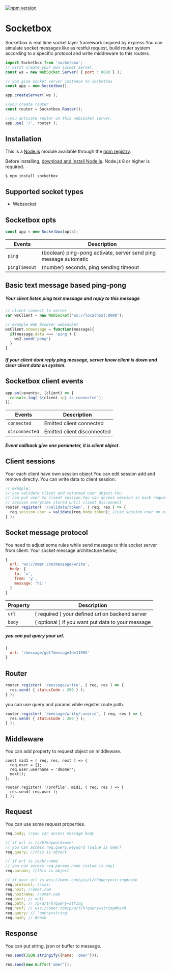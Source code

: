 [![npm version](https://badge.fury.io/js/socketbox.svg)](https://badge.fury.io/js/socketbox)
# Socketbox
Socketbox is real time socket layer framework inspired by express.You can simulate socket messages like as restful request, build router system according to a specific protocol and write middleware to this routers.

```js
import Socketbox from 'socketbox';
// First create your own socket server.
const ws = new WebSocket.Server( { port : 8080 } );

// you give socket server instance to socketbox
const app = new Socketbox();

app.createServer( ws );

//you create router
const router = Socketbox.Router();

//you activate router on this websocket server.
app.use( '/', router );
```

## Installation
This is a [Node.js](https://nodejs.org/en/) module available through the
[npm registry](https://www.npmjs.com/).

Before installing, [download and install Node.js](https://nodejs.org/en/download/).
Node.js 8 or higher is required.

```bash
$ npm install socketbox
```

## Supported socket types
 * Websocket

## Socketbox opts
```js
const app = new Socketbox(opts);
```

Events	 		 | Description
-----------------|------------
`ping`	    	 | (boolean) ping-pong activate, server send ping message automatic
`pingTimeout`    | (number) seconds, ping sending timeout

## Basic text message based ping-pong
##### Your client listen ping text message and reply to this message
```js
// client connect to server
var wsClient = new WebSocket('ws://localhost:8080');

// example Web browser websocket
wsClient.onmessage = function(message){ 
  if(message.data === 'ping') {
    ws2.send('pong')
  }
}
```

##### If your client dont reply ping message, server know client is down and clear client data on system.

## Socketbox client events
```js
app.on(<events>, (client) => {
  console.log(`${client.ip} is connected`);
});
```
Events	 		 | Description
-----------------|------------
`connected`    	 | Emitted client connected
`disconnected`   | Emitted client disconnected

##### Event callback give one parameter, it is client object.

## Client sessions
Your each client have own session object.You can edit session add and remove directly.
You can write data to client session.
```js
// example:
// you validate client and returned user object.You
// can put user to client session.You can access session in each request 
// session everytime stored until client disconnect
router.register( '/validate/token', ( req, res ) => {
  req.session.user = validate(req.body.token); //use session.user on each request
} );
```

## Socket message protocol
You need to adjust some rules while send message to this socket server from client. Your socket message architecture below;

```js
{
  url: 'ws://omer.com/message/write',
  body: {
    to: 'x',
    from: 'y',
    message: 'hi!'
  }
}
```
Property | Description
---------|------------
`url`    | ( required ) your defined url on backend server
`body`   | ( optional ) if you want put data to your message

##### you can put query your url.
```js
{
  url: '/message/get?messageId=11993'
}
```

## Router 
```js
router.register( '/message/write', ( req, res ) => {
  res.send( { statusCode : 200 } );
} );
```
you can use query and params while register route path.
```js
router.register( '/message/write/:userid', ( req, res ) => {
  res.send( { statusCode : 200 } );
} );
```
## Middleware
You can add property to request object on middleware.
```
const mid1 = ( req, res, next ) => {
  req.user = {};
  req.user.username = 'dmomer';
  next();
};

router.register( '/profile', mid1, ( req, res ) => {
  res.send( req.user );
} );
```

## Request
You can use some request properties.
```js
req.body; //you can access message body

// if url is /a/b?keyword=omer
// you can access req.query.keyword (value is omer)
req.query; //this is object

// if url is /a/b/:name
// you can access req.params.name (value is any) 
req.params; //this is object

// if your url is wss://omer.com/p/a/t/h?query=string#hash
req.protocol; //wss:
req.host; //omer.com
req.hostname; //omer.com
req.port; // null
req.path; // /p/a/t/h?query=string
req.href; // wss://omer.com/p/a/t/h?query=string#hash
req.query; // 'query=string'
req.hash; // #hash
```
## Response
You can put string, json or buffer to message.
```js
res.send(JSON.stringify({name: 'omer'}));

res.send(new Buffer('omer'));
```
